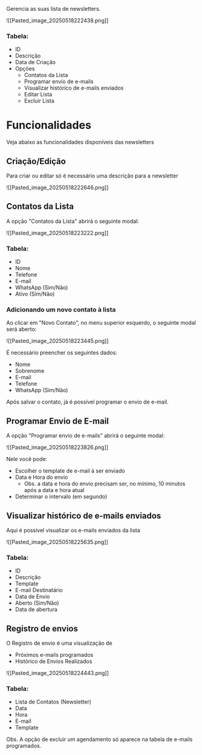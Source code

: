 Gerencia as suas lista de newsletters.

![[Pasted_image_20250518222438.png]]
### Tabela:
- ID
- Descrição
- Data de Criação
- Opções
	- Contatos da Lista
	- Programar envio de e-mails
	- Visualizar histórico de e-mails enviados
	- Editar Lista
	- Excluir Lista
# Funcionalidades
Veja abaixo as funcionalidades disponíveis das newsletters

## Criação/Edição

Para criar ou editar só é necessário uma descrição para a newsletter

![[Pasted_image_20250518222646.png]]

## Contatos da Lista
A opção "Contatos da Lista" abrirá o seguinte modal:

![[Pasted_image_20250518223222.png]]
### Tabela:
- ID
- Nome
- Telefone
- E-mail
- WhatsApp (Sim/Não)
- Ativo (Sim/Não)

### Adicionando um novo contato à lista
Ao clicar em "Novo Contato", no menu superior esquerdo, o seguinte modal será aberto:

![[Pasted_image_20250518223445.png]]

É necessário preencher os seguintes dados:
- Nome
- Sobrenome
- E-mail
- Telefone
- WhatsApp (Sim/Não)

Após salvar o contato, já é possível programar o envio de e-mail.

## Programar Envio de E-mail

A opção "Programar envio de e-mails" abrirá o seguinte modal:

![[Pasted_image_20250518223826.png]]

Nele você pode:
- Escolher o template de e-mail à ser enviado
- Data e Hora do envio
	- Obs.  a data e hora do envio precisam ser, no mínimo, 10 minutos após a data e hora atual
- Determinar o intervalo (em segundo)

## Visualizar histórico de e-mails enviados

Aqui é possível visualizar os e-mails enviados da lista

![[Pasted_image_20250518225635.png]]
### Tabela:
- ID
- Descrição
- Template
- E-mail Destinatário
- Data de Envio
- Aberto (Sim/Não)
- Data de abertura

## Registro de envios

O Registro de envio é uma visualização de
- Próximos e-mails programados
- Histórico de Envios Realizados

![[Pasted_image_20250518224443.png]]

### Tabela:
- Lista de Contatos (Newsletter)
- Data
- Hora
- E-mail
- Template

Obs. A opção de excluir um agendamento só aparece na tabela de e-mails programados.

